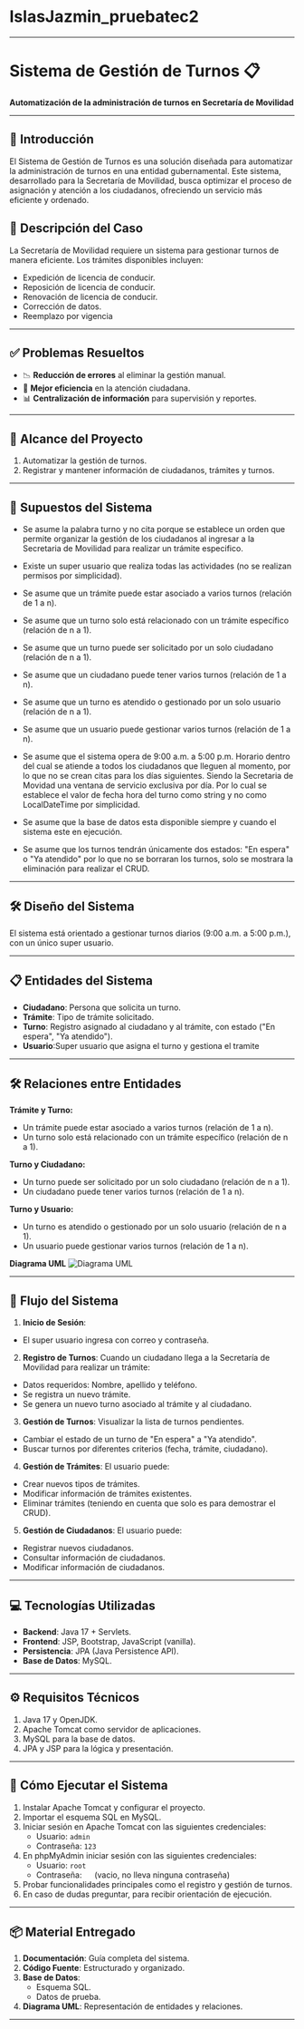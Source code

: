 # IslasJazmin_pruebatec2
---
# Sistema de Gestión de Turnos 📋
**Automatización de la administración de turnos en Secretaría de Movilidad**

---
## 🌟 **Introducción**
El Sistema de Gestión de Turnos es una solución diseñada para automatizar la administración de turnos en una entidad gubernamental. Este sistema, desarrollado para la Secretaría de Movilidad, busca optimizar el proceso de asignación y atención a los ciudadanos, ofreciendo un servicio más eficiente y ordenado.

## 📝 **Descripción del Caso**
La Secretaría de Movilidad requiere un sistema para gestionar turnos de manera eficiente. Los trámites disponibles incluyen:
- Expedición de licencia de conducir.
- Reposición de licencia de conducir.
- Renovación de licencia de conducir.
- Corrección de datos.
- Reemplazo por vigencia

---
## ✅ **Problemas Resueltos**
- 📉 **Reducción de errores** al eliminar la gestión manual.
- 🚀 **Mejor eficiencia** en la atención ciudadana.
- 📊 **Centralización de información** para supervisión y reportes.

---
## 🎯 **Alcance del Proyecto**
1. Automatizar la gestión de turnos.
2. Registrar y mantener información de ciudadanos, trámites y turnos.

---
## 📝 **Supuestos del Sistema**
- Se asume la palabra turno y no cita porque se establece un orden que permite organizar la gestión de los ciudadanos al ingresar a la Secretaria de Movilidad para realizar un trámite especifico.
  
- Existe un super usuario que realiza todas las actividades (no se realizan permisos por simplicidad).

- Se asume que un trámite puede estar asociado a varios turnos (relación de 1 a n).
  
- Se asume que un turno solo está relacionado con un trámite específico (relación de n a 1).
  
- Se asume que un turno puede ser solicitado por un solo ciudadano (relación de n a 1).
  
- Se asume que un ciudadano puede tener varios turnos (relación de 1 a n).
  
- Se asume que un turno es atendido o gestionado por un solo usuario (relación de n a 1).
  
- Se asume que un usuario puede gestionar varios turnos (relación de 1 a n).
  
- Se asume que el sistema opera de 9:00 a.m. a 5:00 p.m. Horario dentro del cual se atiende a todos los ciudadanos que lleguen al momento, por lo que no se crean citas para los días siguientes. Siendo la Secretaria de Movidad una ventana de servicio exclusiva por día. Por lo cual se establece el valor de fecha hora del turno como string y no como LocalDateTime por simplicidad.  
    
- Se asume que la base de datos esta disponible siempre y cuando el sistema este en ejecución.
  
- Se asume que los turnos tendrán únicamente dos estados: "En espera" o "Ya atendido" por lo que no se borraran los turnos, solo se mostrara la eliminación para realizar el CRUD.

---
## 🛠️ **Diseño del Sistema**
El sistema está orientado a gestionar turnos diarios (9:00 a.m. a 5:00 p.m.), con un único super usuario.

---
## 📋 **Entidades del Sistema**
- **Ciudadano**: Persona que solicita un turno.
- **Trámite**: Tipo de trámite solicitado.
- **Turno**: Registro asignado al ciudadano y al trámite, con estado ("En espera", "Ya atendido").
- **Usuario**:Super usuario que asigna el turno y gestiona el tramite

---
## 🛠️ **Relaciones entre Entidades**
**Trámite y Turno:** 
- Un trámite puede estar asociado a varios turnos (relación de 1 a n).
- Un turno solo está relacionado con un trámite específico (relación de n a 1).

**Turno y Ciudadano:**
- Un turno puede ser solicitado por un solo ciudadano (relación de n a 1).
- Un ciudadano puede tener varios turnos (relación de 1 a n).

**Turno y Usuario:**
- Un turno es atendido o gestionado por un solo usuario (relación de n a 1).
- Un usuario puede gestionar varios turnos (relación de 1 a n).
  
**Diagrama UML**
![Diagrama UML](https://github.com/Jazmin-25/IslasJazmin_pruebatec2/blob/main/DiagramaDefinitivoElbueno.drawio.png)

---
## 🔄 **Flujo del Sistema**
1. **Inicio de Sesión**:
- El super usuario ingresa con correo y contraseña.

2. **Registro de Turnos**:
Cuando un ciudadano llega a la Secretaría de Movilidad para realizar un trámite:
- Datos requeridos: Nombre, apellido y teléfono.
- Se registra un nuevo trámite.
- Se genera un nuevo turno asociado al trámite y al ciudadano.
3. **Gestión de Turnos**:
Visualizar la lista de turnos pendientes.
- Cambiar el estado de un turno de "En espera" a "Ya atendido".
- Buscar turnos por diferentes criterios (fecha, trámite, ciudadano).
4. **Gestión de Trámites**:
  El usuario puede:
- Crear nuevos tipos de trámites.
- Modificar información de trámites existentes.
- Eliminar trámites (teniendo en cuenta que solo es para demostrar el CRUD).
5. **Gestión de Ciudadanos**:
El usuario puede:
- Registrar nuevos ciudadanos.
- Consultar información de ciudadanos.
- Modificar información de ciudadanos.

---
## 💻 **Tecnologías Utilizadas**
- **Backend**: Java 17 + Servlets.
- **Frontend**: JSP, Bootstrap, JavaScript (vanilla).
- **Persistencia**: JPA (Java Persistence API).
- **Base de Datos**: MySQL.

---
## ⚙️ **Requisitos Técnicos**
1. Java 17 y OpenJDK.
2. Apache Tomcat como servidor de aplicaciones.
3. MySQL para la base de datos.
4. JPA y JSP para la lógica y presentación.

---
## 🚀 **Cómo Ejecutar el Sistema**
1. Instalar Apache Tomcat y configurar el proyecto.
2. Importar el esquema SQL en MySQL.
3. Iniciar sesión en Apache Tomcat con las siguientes credenciales:
   - Usuario: `admin`
   - Contraseña: `123`
4. En phpMyAdmin iniciar sesión con las siguientes credenciales:
   - Usuario: `root`
   - Contraseña: `  ` (vacio, no lleva ninguna contraseña)
6.  Probar funcionalidades principales como el registro y gestión de turnos.
7.  En caso de dudas preguntar, para recibir orientación de ejecución.
---
## 📦 **Material Entregado**
1. **Documentación**: Guía completa del sistema.
2. **Código Fuente**: Estructurado y organizado.
3. **Base de Datos**: 
   - Esquema SQL.
   - Datos de prueba.
4. **Diagrama UML**: Representación de entidades y relaciones.
---
